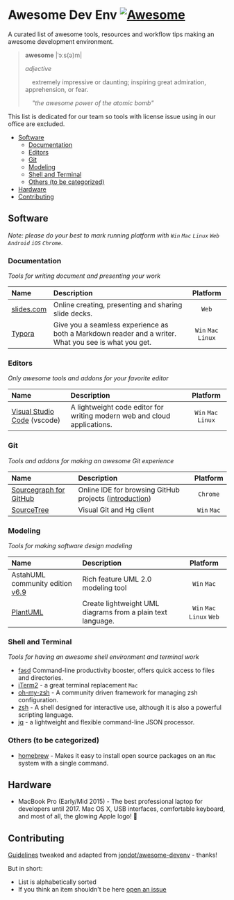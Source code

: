 # Awesome Dev Env [![Awesome](https://cdn.rawgit.com/sindresorhus/awesome/d7305f38d29fed78fa85652e3a63e154dd8e8829/media/badge.svg)](https://github.com/sindresorhus/awesome)

A curated list of awesome tools, resources and workflow tips making an awesome development environment.

> **awesome** |ˈɔːs(ə)m|
>
> _adjective_
>
>     extremely impressive or daunting; inspiring great admiration, apprehension, or fear.
>
>     _"the awesome power of the atomic bomb"_

This list is dedicated for our team so tools with license issue using in our office are excluded.

<!-- START doctoc generated TOC please keep comment here to allow auto update -->
<!-- DON'T EDIT THIS SECTION, INSTEAD RE-RUN doctoc TO UPDATE -->


- [Software](#software)
  - [Documentation](#documentation)
  - [Editors](#editors)
  - [Git](#git)
  - [Modeling](#modeling)
  - [Shell and Terminal](#shell-and-terminal)
  - [Others (to be categorized)](#others-to-be-categorized)
- [Hardware](#hardware)
- [Contributing](#contributing)

<!-- END doctoc generated TOC please keep comment here to allow auto update -->

## Software

*Note: please do your best to mark running platform with `Win` `Mac` `Linux` `Web` `Android` `iOS` `Chrome`.*

### Documentation
*Tools for writing document and presenting your work*

| Name                              | Description                              |      Platform       |
| :-------------------------------- | :--------------------------------------- | :-----------------: |
| [slides.com](https://slides.com/) | Online creating, presenting and sharing slide decks. |        `Web`        |
| [Typora](https://typora.io/)      | Give you a seamless experience as both a Markdown reader and a writer. What you see is what you get. | `Win` `Mac` `Linux` |

### Editors
*Only awesome tools and addons for your favorite editor*

| Name                                     | Description                              |      Platform       |
| :--------------------------------------- | :--------------------------------------- | :-----------------: |
| [Visual Studio Code](https://code.visualstudio.com/) (vscode) | A lightweight code editor for writing modern web and cloud applications. | `Win` `Mac` `Linux` |

### Git
*Tools and addons for making an awesome Git experience*

| Name                                     | Description                              |  Platform   |
| :--------------------------------------- | :--------------------------------------- | :---------: |
| [Sourcegraph for GitHub](https://chrome.google.com/webstore/detail/sourcegraph-for-github/dgjhfomjieaadpoljlnidmbgkdffpack) | Online IDE for browsing GitHub projects ([introduction](https://about.sourcegraph.com/blog/browse-github-like-an-ide-with-the-sourcegraph-chrome-extension/)) |  `Chrome`   |
| [SourceTree](https://www.sourcetreeapp.com/) | Visual Git and Hg client                 | `Win` `Mac` |

### Modeling

*Tools for making software design modeling*

| Name                                     | Description                              |         Platform          |
| :--------------------------------------- | :--------------------------------------- | :-----------------------: |
| AstahUML community edition [v6.9](https://members.change-vision.com/members/files/astah_community/6_9_0) | Rich feature UML 2.0 modeling tool       |        `Win` `Mac`        |
| [PlantUML](http://plantuml.com/)         | Create lightweight UML diagrams from a plain text language. | `Win` `Mac` `Linux` `Web` |

### Shell and Terminal
*Tools for having an awesome shell environment and terminal work*

* [fasd](https://github.com/clvv/fasd) Command-line productivity booster, offers quick access to files and directories.
* [iTerm2](http://www.iterm2.com/) - a great terminal replacement `Mac`
* [oh-my-zsh](https://github.com/robbyrussell/oh-my-zsh/) - A community driven framework for managing zsh configuration.
* [zsh](http://www.zsh.org/) - A shell designed for interactive use, although it is also a powerful scripting language.
* [jq](https://stedolan.github.io/jq/) - a lightweight and flexible command-line JSON processor.

### Others (to be categorized)

* [homebrew](http://brew.sh) - Makes it easy to install open source packages on an `Mac` system with a single command.

## Hardware

* MacBook Pro (Early/Mid 2015) - The best professional laptop for developers until 2017. Mac OS X, USB interfaces, comfortable keyboard, and most of all, the glowing Apple logo! 

## Contributing

[Guidelines](CONTRIBUTING.md) tweaked and adapted from [jondot/awesome-devenv](https://github.com/jondot/awesome-devenv) - thanks!

But in short:

- List is alphabetically sorted
- If you think an item shouldn't be here [open an issue](https://github.com/f5f6/awesome-devenv/issues/new)

